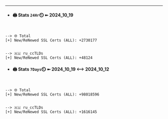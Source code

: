

---
- #### 🖨️ **Stats** `24Hr`⏲️ ➼ 2024_10_19
```console


--> 🌐 Total
[+] New/ReNewed SSL Certs (ALL): +2730177


--> 🇷🇺 ru_ccTLDs
[+] New/ReNewed SSL Certs (ALL): +48124

```

- #### 🖨️ **Stats** `7Days`⏲️ ➼ 2024_10_19 <--> 2024_10_12
```console


--> 🌐 Total
[+] New/ReNewed SSL Certs (ALL): +98018596


--> 🇷🇺 ru_ccTLDs
[+] New/ReNewed SSL Certs (ALL): +1616145

```

